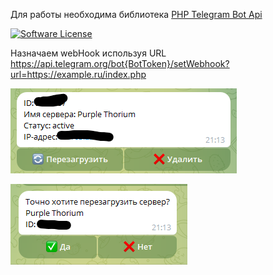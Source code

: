 Для работы необходима библиотека [PHP Telegram Bot Api](https://github.com/TelegramBot/Api)

[![Software License](https://img.shields.io/badge/license-MIT-brightgreen.svg?style=flat-square)](LICENSE.md)

Назначаем webHook используя URL
https://api.telegram.org/bot{BotToken}/setWebhook?url=https://example.ru/index.php

![img.png](img/img1.png)

![img.png](img/img.png)
